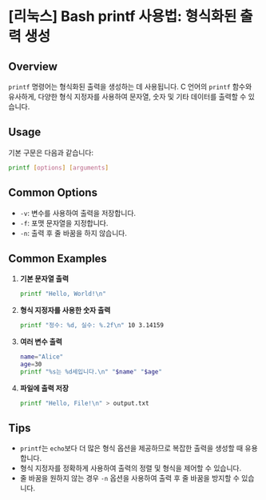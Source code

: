 # [리눅스] Bash printf 사용법: 형식화된 출력 생성

## Overview
`printf` 명령어는 형식화된 출력을 생성하는 데 사용됩니다. C 언어의 `printf` 함수와 유사하게, 다양한 형식 지정자를 사용하여 문자열, 숫자 및 기타 데이터를 출력할 수 있습니다.

## Usage
기본 구문은 다음과 같습니다:

```bash
printf [options] [arguments]
```

## Common Options
- `-v`: 변수를 사용하여 출력을 저장합니다.
- `-f`: 포맷 문자열을 지정합니다.
- `-n`: 출력 후 줄 바꿈을 하지 않습니다.

## Common Examples

1. **기본 문자열 출력**
   ```bash
   printf "Hello, World!\n"
   ```

2. **형식 지정자를 사용한 숫자 출력**
   ```bash
   printf "정수: %d, 실수: %.2f\n" 10 3.14159
   ```

3. **여러 변수 출력**
   ```bash
   name="Alice"
   age=30
   printf "%s는 %d세입니다.\n" "$name" "$age"
   ```

4. **파일에 출력 저장**
   ```bash
   printf "Hello, File!\n" > output.txt
   ```

## Tips
- `printf`는 `echo`보다 더 많은 형식 옵션을 제공하므로 복잡한 출력을 생성할 때 유용합니다.
- 형식 지정자를 정확하게 사용하여 출력의 정렬 및 형식을 제어할 수 있습니다.
- 줄 바꿈을 원하지 않는 경우 `-n` 옵션을 사용하여 출력 후 줄 바꿈을 방지할 수 있습니다.